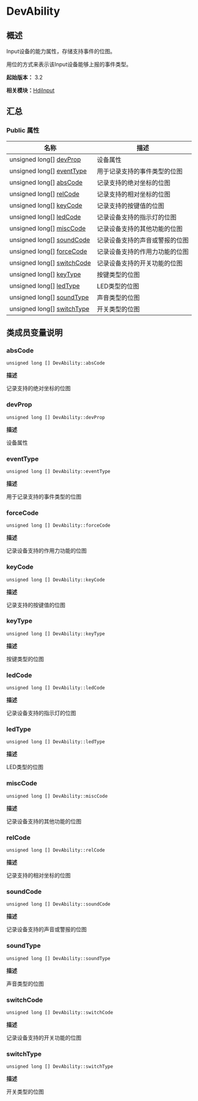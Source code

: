 # DevAbility


## 概述

Input设备的能力属性，存储支持事件的位图。

用位的方式来表示该Input设备能够上报的事件类型。

**起始版本：** 3.2

**相关模块：**[HdiInput](_hdi_input.md)


## 汇总


### Public 属性

| 名称 | 描述 | 
| -------- | -------- |
| unsigned long[] [devProp](#devprop) | 设备属性  | 
| unsigned long[] [eventType](#eventtype) | 用于记录支持的事件类型的位图  | 
| unsigned long[] [absCode](#abscode) | 记录支持的绝对坐标的位图  | 
| unsigned long[] [relCode](#relcode) | 记录支持的相对坐标的位图  | 
| unsigned long[] [keyCode](#keycode) | 记录支持的按键值的位图  | 
| unsigned long[] [ledCode](#ledcode) | 记录设备支持的指示灯的位图  | 
| unsigned long[] [miscCode](#misccode) | 记录设备支持的其他功能的位图  | 
| unsigned long[] [soundCode](#soundcode) | 记录设备支持的声音或警报的位图  | 
| unsigned long[] [forceCode](#forcecode) | 记录设备支持的作用力功能的位图  | 
| unsigned long[] [switchCode](#switchcode) | 记录设备支持的开关功能的位图  | 
| unsigned long[] [keyType](#keytype) | 按键类型的位图  | 
| unsigned long[] [ledType](#ledtype) | LED类型的位图  | 
| unsigned long[] [soundType](#soundtype) | 声音类型的位图  | 
| unsigned long[] [switchType](#switchtype) | 开关类型的位图  | 


## 类成员变量说明


### absCode

```
unsigned long [] DevAbility::absCode
```
**描述**

记录支持的绝对坐标的位图


### devProp

```
unsigned long [] DevAbility::devProp
```
**描述**

设备属性


### eventType

```
unsigned long [] DevAbility::eventType
```
**描述**

用于记录支持的事件类型的位图


### forceCode

```
unsigned long [] DevAbility::forceCode
```
**描述**

记录设备支持的作用力功能的位图


### keyCode

```
unsigned long [] DevAbility::keyCode
```
**描述**

记录支持的按键值的位图


### keyType

```
unsigned long [] DevAbility::keyType
```
**描述**

按键类型的位图


### ledCode

```
unsigned long [] DevAbility::ledCode
```
**描述**

记录设备支持的指示灯的位图


### ledType

```
unsigned long [] DevAbility::ledType
```
**描述**

LED类型的位图


### miscCode

```
unsigned long [] DevAbility::miscCode
```
**描述**

记录设备支持的其他功能的位图


### relCode

```
unsigned long [] DevAbility::relCode
```
**描述**

记录支持的相对坐标的位图


### soundCode

```
unsigned long [] DevAbility::soundCode
```
**描述**

记录设备支持的声音或警报的位图


### soundType

```
unsigned long [] DevAbility::soundType
```
**描述**

声音类型的位图


### switchCode

```
unsigned long [] DevAbility::switchCode
```
**描述**

记录设备支持的开关功能的位图


### switchType

```
unsigned long [] DevAbility::switchType
```
**描述**

开关类型的位图
